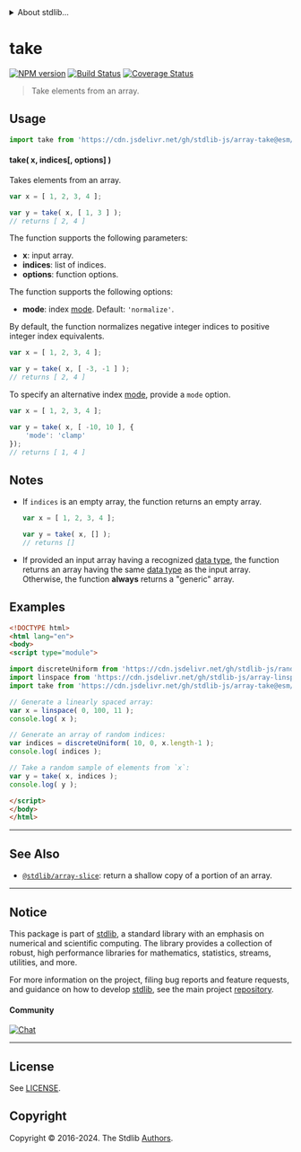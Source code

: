 <!--

@license Apache-2.0

Copyright (c) 2024 The Stdlib Authors.

Licensed under the Apache License, Version 2.0 (the "License");
you may not use this file except in compliance with the License.
You may obtain a copy of the License at

   http://www.apache.org/licenses/LICENSE-2.0

Unless required by applicable law or agreed to in writing, software
distributed under the License is distributed on an "AS IS" BASIS,
WITHOUT WARRANTIES OR CONDITIONS OF ANY KIND, either express or implied.
See the License for the specific language governing permissions and
limitations under the License.

-->


<details>
  <summary>
    About stdlib...
  </summary>
  <p>We believe in a future in which the web is a preferred environment for numerical computation. To help realize this future, we've built stdlib. stdlib is a standard library, with an emphasis on numerical and scientific computation, written in JavaScript (and C) for execution in browsers and in Node.js.</p>
  <p>The library is fully decomposable, being architected in such a way that you can swap out and mix and match APIs and functionality to cater to your exact preferences and use cases.</p>
  <p>When you use stdlib, you can be absolutely certain that you are using the most thorough, rigorous, well-written, studied, documented, tested, measured, and high-quality code out there.</p>
  <p>To join us in bringing numerical computing to the web, get started by checking us out on <a href="https://github.com/stdlib-js/stdlib">GitHub</a>, and please consider <a href="https://opencollective.com/stdlib">financially supporting stdlib</a>. We greatly appreciate your continued support!</p>
</details>

# take

[![NPM version][npm-image]][npm-url] [![Build Status][test-image]][test-url] [![Coverage Status][coverage-image]][coverage-url] <!-- [![dependencies][dependencies-image]][dependencies-url] -->

> Take elements from an array.



<section class="usage">

## Usage

```javascript
import take from 'https://cdn.jsdelivr.net/gh/stdlib-js/array-take@esm/index.mjs';
```

#### take( x, indices\[, options] )

Takes elements from an array.

```javascript
var x = [ 1, 2, 3, 4 ];

var y = take( x, [ 1, 3 ] );
// returns [ 2, 4 ]
```

The function supports the following parameters:

-   **x**: input array.
-   **indices**: list of indices.
-   **options**: function options.

The function supports the following options:

-   **mode**: index [mode][@stdlib/ndarray/base/ind]. Default: `'normalize'`.

By default, the function normalizes negative integer indices to positive integer index equivalents.

```javascript
var x = [ 1, 2, 3, 4 ];

var y = take( x, [ -3, -1 ] );
// returns [ 2, 4 ]
```

To specify an alternative index [mode][@stdlib/ndarray/base/ind], provide a `mode` option.

```javascript
var x = [ 1, 2, 3, 4 ];

var y = take( x, [ -10, 10 ], {
    'mode': 'clamp'
});
// returns [ 1, 4 ]
```

</section>

<!-- /.usage -->

<section class="notes">

## Notes

-   If `indices` is an empty array, the function returns an empty array.

    ```javascript
    var x = [ 1, 2, 3, 4 ];

    var y = take( x, [] );
    // returns []
    ```

-   If provided an input array having a recognized [data type][@stdlib/array/dtypes], the function returns an array having the same [data type][@stdlib/array/dtypes] as the input array. Otherwise, the function **always** returns a "generic" array.

</section>

<!-- /.notes -->

<section class="examples">

## Examples

<!-- eslint no-undef: "error" -->

```html
<!DOCTYPE html>
<html lang="en">
<body>
<script type="module">

import discreteUniform from 'https://cdn.jsdelivr.net/gh/stdlib-js/random-array-discrete-uniform@esm/index.mjs';
import linspace from 'https://cdn.jsdelivr.net/gh/stdlib-js/array-linspace@esm/index.mjs';
import take from 'https://cdn.jsdelivr.net/gh/stdlib-js/array-take@esm/index.mjs';

// Generate a linearly spaced array:
var x = linspace( 0, 100, 11 );
console.log( x );

// Generate an array of random indices:
var indices = discreteUniform( 10, 0, x.length-1 );
console.log( indices );

// Take a random sample of elements from `x`:
var y = take( x, indices );
console.log( y );

</script>
</body>
</html>
```

</section>

<!-- /.examples -->

<!-- Section for related `stdlib` packages. Do not manually edit this section, as it is automatically populated. -->

<section class="related">

* * *

## See Also

-   <span class="package-name">[`@stdlib/array-slice`][@stdlib/array/slice]</span><span class="delimiter">: </span><span class="description">return a shallow copy of a portion of an array.</span>

</section>

<!-- /.related -->

<!-- Section for all links. Make sure to keep an empty line after the `section` element and another before the `/section` close. -->


<section class="main-repo" >

* * *

## Notice

This package is part of [stdlib][stdlib], a standard library with an emphasis on numerical and scientific computing. The library provides a collection of robust, high performance libraries for mathematics, statistics, streams, utilities, and more.

For more information on the project, filing bug reports and feature requests, and guidance on how to develop [stdlib][stdlib], see the main project [repository][stdlib].

#### Community

[![Chat][chat-image]][chat-url]

---

## License

See [LICENSE][stdlib-license].


## Copyright

Copyright &copy; 2016-2024. The Stdlib [Authors][stdlib-authors].

</section>

<!-- /.stdlib -->

<!-- Section for all links. Make sure to keep an empty line after the `section` element and another before the `/section` close. -->

<section class="links">

[npm-image]: http://img.shields.io/npm/v/@stdlib/array-take.svg
[npm-url]: https://npmjs.org/package/@stdlib/array-take

[test-image]: https://github.com/stdlib-js/array-take/actions/workflows/test.yml/badge.svg?branch=v0.1.1
[test-url]: https://github.com/stdlib-js/array-take/actions/workflows/test.yml?query=branch:v0.1.1

[coverage-image]: https://img.shields.io/codecov/c/github/stdlib-js/array-take/main.svg
[coverage-url]: https://codecov.io/github/stdlib-js/array-take?branch=main

<!--

[dependencies-image]: https://img.shields.io/david/stdlib-js/array-take.svg
[dependencies-url]: https://david-dm.org/stdlib-js/array-take/main

-->

[chat-image]: https://img.shields.io/gitter/room/stdlib-js/stdlib.svg
[chat-url]: https://app.gitter.im/#/room/#stdlib-js_stdlib:gitter.im

[stdlib]: https://github.com/stdlib-js/stdlib

[stdlib-authors]: https://github.com/stdlib-js/stdlib/graphs/contributors

[umd]: https://github.com/umdjs/umd
[es-module]: https://developer.mozilla.org/en-US/docs/Web/JavaScript/Guide/Modules

[deno-url]: https://github.com/stdlib-js/array-take/tree/deno
[deno-readme]: https://github.com/stdlib-js/array-take/blob/deno/README.md
[umd-url]: https://github.com/stdlib-js/array-take/tree/umd
[umd-readme]: https://github.com/stdlib-js/array-take/blob/umd/README.md
[esm-url]: https://github.com/stdlib-js/array-take/tree/esm
[esm-readme]: https://github.com/stdlib-js/array-take/blob/esm/README.md
[branches-url]: https://github.com/stdlib-js/array-take/blob/main/branches.md

[stdlib-license]: https://raw.githubusercontent.com/stdlib-js/array-take/main/LICENSE

[@stdlib/ndarray/base/ind]: https://github.com/stdlib-js/ndarray-base-ind/tree/esm

[@stdlib/array/dtypes]: https://github.com/stdlib-js/array-dtypes/tree/esm

<!-- <related-links> -->

[@stdlib/array/slice]: https://github.com/stdlib-js/array-slice/tree/esm

<!-- </related-links> -->

</section>

<!-- /.links -->
